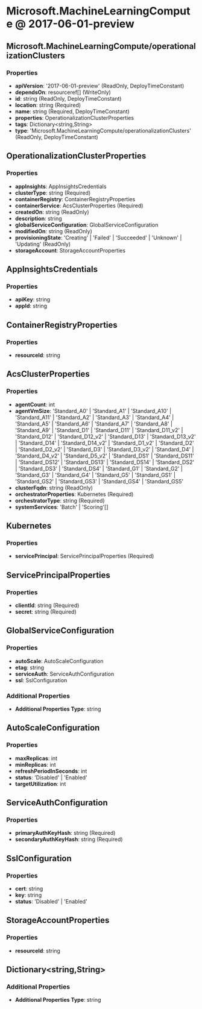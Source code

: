 # Microsoft.MachineLearningCompute @ 2017-06-01-preview

## Microsoft.MachineLearningCompute/operationalizationClusters
### Properties
* **apiVersion**: '2017-06-01-preview' (ReadOnly, DeployTimeConstant)
* **dependsOn**: resourceref[] (WriteOnly)
* **id**: string (ReadOnly, DeployTimeConstant)
* **location**: string (Required)
* **name**: string (Required, DeployTimeConstant)
* **properties**: OperationalizationClusterProperties
* **tags**: Dictionary<string,String>
* **type**: 'Microsoft.MachineLearningCompute/operationalizationClusters' (ReadOnly, DeployTimeConstant)

## OperationalizationClusterProperties
### Properties
* **appInsights**: AppInsightsCredentials
* **clusterType**: string (Required)
* **containerRegistry**: ContainerRegistryProperties
* **containerService**: AcsClusterProperties (Required)
* **createdOn**: string (ReadOnly)
* **description**: string
* **globalServiceConfiguration**: GlobalServiceConfiguration
* **modifiedOn**: string (ReadOnly)
* **provisioningState**: 'Creating' | 'Failed' | 'Succeeded' | 'Unknown' | 'Updating' (ReadOnly)
* **storageAccount**: StorageAccountProperties

## AppInsightsCredentials
### Properties
* **apiKey**: string
* **appId**: string

## ContainerRegistryProperties
### Properties
* **resourceId**: string

## AcsClusterProperties
### Properties
* **agentCount**: int
* **agentVmSize**: 'Standard_A0' | 'Standard_A1' | 'Standard_A10' | 'Standard_A11' | 'Standard_A2' | 'Standard_A3' | 'Standard_A4' | 'Standard_A5' | 'Standard_A6' | 'Standard_A7' | 'Standard_A8' | 'Standard_A9' | 'Standard_D1' | 'Standard_D11' | 'Standard_D11_v2' | 'Standard_D12' | 'Standard_D12_v2' | 'Standard_D13' | 'Standard_D13_v2' | 'Standard_D14' | 'Standard_D14_v2' | 'Standard_D1_v2' | 'Standard_D2' | 'Standard_D2_v2' | 'Standard_D3' | 'Standard_D3_v2' | 'Standard_D4' | 'Standard_D4_v2' | 'Standard_D5_v2' | 'Standard_DS1' | 'Standard_DS11' | 'Standard_DS12' | 'Standard_DS13' | 'Standard_DS14' | 'Standard_DS2' | 'Standard_DS3' | 'Standard_DS4' | 'Standard_G1' | 'Standard_G2' | 'Standard_G3' | 'Standard_G4' | 'Standard_G5' | 'Standard_GS1' | 'Standard_GS2' | 'Standard_GS3' | 'Standard_GS4' | 'Standard_GS5'
* **clusterFqdn**: string (ReadOnly)
* **orchestratorProperties**: Kubernetes (Required)
* **orchestratorType**: string (Required)
* **systemServices**: 'Batch' | 'Scoring'[]

## Kubernetes
### Properties
* **servicePrincipal**: ServicePrincipalProperties (Required)

## ServicePrincipalProperties
### Properties
* **clientId**: string (Required)
* **secret**: string (Required)

## GlobalServiceConfiguration
### Properties
* **autoScale**: AutoScaleConfiguration
* **etag**: string
* **serviceAuth**: ServiceAuthConfiguration
* **ssl**: SslConfiguration
### Additional Properties
* **Additional Properties Type**: string

## AutoScaleConfiguration
### Properties
* **maxReplicas**: int
* **minReplicas**: int
* **refreshPeriodInSeconds**: int
* **status**: 'Disabled' | 'Enabled'
* **targetUtilization**: int

## ServiceAuthConfiguration
### Properties
* **primaryAuthKeyHash**: string (Required)
* **secondaryAuthKeyHash**: string (Required)

## SslConfiguration
### Properties
* **cert**: string
* **key**: string
* **status**: 'Disabled' | 'Enabled'

## StorageAccountProperties
### Properties
* **resourceId**: string

## Dictionary<string,String>
### Additional Properties
* **Additional Properties Type**: string

